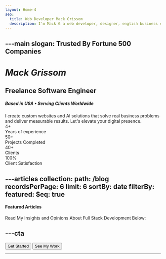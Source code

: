 ```yaml
---
layout: Home-4
seo:
  title: Web Developer Mack Grissom
  description: I'm Mack G a web developer, designer, english business coach and freelancer. I love building modern solutions using the latest and greatest technology. Have an idea for a website? Ready to redesign your existing website? Contact me today.
---
```


---main
slogan: Trusted By Fortune 500 Companies
---

# *Mack Grissom*

## <Typewriter>Freelance Software Engineer</Typewriter>

##### <span>Based in USA • Serving Clients Worldwide</span>

<Sep size={6} line className='max-w-sm mx-auto' />
I create custom websites and AI solutions that solve real business problems and deliver measurable results. Let's elevate your digital presence.

<div className="grid grid-cols-2 md:grid-cols-4 gap-8 my-12 text-center">
  <div>
    <div className="text-white text-4xl font-bold">4+</div>
    <div className="text-slate-300">Years of experience</div>
  </div>
  <div>
    <div className="text-white text-4xl font-bold">50+</div>
    <div className="text-slate-300">Projects Completed</div>
  </div>
  <div>
    <div className="text-white text-4xl font-bold">40+</div>
    <div className="text-slate-300">Clients</div>
  </div>
  <div>
    <div className="text-white text-4xl font-bold">100%</div>
    <div className="text-slate-300">Client Satisfaction</div>
  </div>
</div>

---articles
collection:
  path: /blog
  recordsPerPage: 6
  limit: 6
  sortBy: date
  filterBy:
    featured:
      $eq: true
---

#### <span>Featured Articles</span>

Read My Insights and Opinions About Full Stack Development Below:

---cta
---
<div className="flex flex-col sm:flex-row gap-4 justify-center">
  <Button href="/contact" size="sm">
    Get Started
  </Button>
  <Button href="/projects" size="sm" variant="outline">
    See My Work
  </Button>
</div>

---